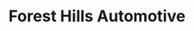 ---
title: "Forest Hills Automotive"
url: /loves-park/forest-hills-automotive/
shop: Autowerkstatt
---